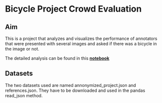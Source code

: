 # Bicycle Project Crowd Evaluation

## Aim
This is a project that analyzes and visualizes the performance of annotators that were presented with several images and asked if there was a bicycle in the image or not.

The detailed analysis can be found in this [**notebook**](https://github.com/obinnadtq/Bicycle-Project-Crowd-Evaluation/edit/main/codes/Bicycle-Project-Crowd-Evaluation.ipynb)

## Datasets
The two datasets used are named annonymized_project.json and references.json. They have to be downloaded and used in the pandas read_json method.
